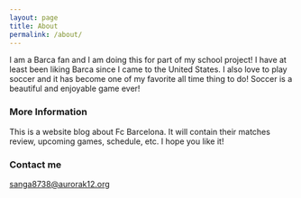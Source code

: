 ```yaml
---
layout: page
title: About
permalink: /about/
---
```


I am a Barca fan and I am doing this for part of my school project! I have at least been liking Barca since I came to the United States. I also love to play soccer and it has become one of my favorite all time thing to do! Soccer is a beautiful and enjoyable game ever!

### More Information

This is a website blog about Fc Barcelona. It will contain their matches review, upcoming games, schedule, etc. I hope you like it!

### Contact me
 [sanga8738@aurorak12.org](mailto:sanga8738@aurorak12.org)
